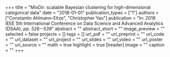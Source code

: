 +++
title = "MixDir: scalable Bayesian clustering for high-dimensional categorical data"
date = "2018-01-01"
publication_types = ["1"]
authors = ["Constantin Ahlmann-Eltze", "Christopher Yau"]
publication = "In: 2018 IEEE 5th International Conference on Data Science and Advanced Analytics (DSAA), _pp. 526--539_"
abstract = ""
abstract_short = ""
image_preview = ""
selected = false
projects = []
tags = []
url_pdf = ""
url_preprint = ""
url_code = ""
url_dataset = ""
url_project = ""
url_slides = ""
url_video = ""
url_poster = ""
url_source = ""
math = true
highlight = true
[header]
image = ""
caption = ""
+++
